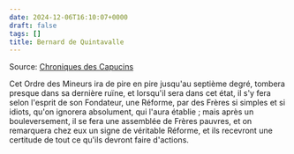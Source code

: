 ```yaml
---
date: 2024-12-06T16:10:07+0000
draft: false
tags: []
title: Bernard de Quintavalle
---
```




Source: [Chroniques des Capucins](https://www.google.fr/books/edition/Les_annales_des_fr%C3%A8res_mineurs_capucins/uywyN7uqW0gC?hl=fr&gbpv=1&pg=PA38&printsec=frontcover)

Cet Ordre des Mineurs ira de pire en pire jusqu'au septième degré, tombera presque dans sa dernière ruïne, et lorsqu'il sera dans cet état, il s'y fera selon l'esprit de son Fondateur, une Réforme, par des Frères si simples et si idiots, qu'on ignorera absolument, qui l'aura établie ; mais après un bouleversement, il se fera une assemblée de Frères pauvres, et on remarquera chez eux un signe de véritable Réforme, et ils recevront une certitude de tout ce qu'ils devront faire d'actions.

